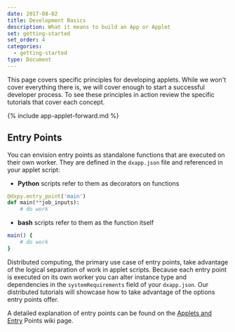 ```yaml
---
date: 2017-08-02
title: Development Basics
description: What it means to build an App or Applet
set: getting-started
set_order: 4
categories:
  - getting-started
type: Document
---
```


This page covers specific principles for developing applets. While we won't cover everything there is, we will cover enough to start a successful developer process. To see these principles in action review the specific tutorials that cover each concept.

{% include app-applet-forward.md %}

<!-- Cover Input/Output (I/O), Access Network, Permission and project Brief overview -->
## Entry Points

You can envision entry points as standalone functions that are executed on their own worker. They are defined in the `dxapp.json` file and referenced in your applet script:
* **Python** scripts refer to them as decorators on functions
```python
@dxpy.entry_point('main')
def main(**job_inputs):
    # do work
```
* **bash** scripts refer to them as the function itself
```bash
main() {
    # do work
}
```

Distributed computing, the primary use case of entry points, take advantage of the logical separation of work in applet scripts. Because each entry point is executed on its own worker you can alter instance type and dependencies in the `systemRequirements` field of your `dxapp.json`. Our distributed tutorials will showcase how to take advantage of the options entry points offer.

A detailed explanation of entry points can be found on the [Applets and Entry](https://wiki.dnanexus.com/API-Specification-v1.0.0/Applets-and-Entry-Points) Points wiki page.
